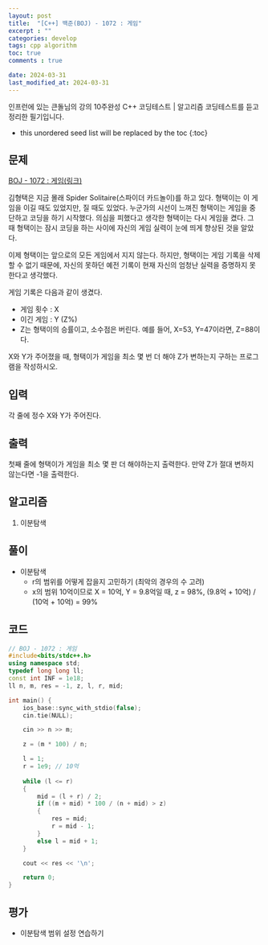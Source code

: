 ```yaml
---
layout: post
title:  "[C++] 백준(BOJ) - 1072 : 게임"
excerpt : ""
categories: develop
tags: cpp algorithm
toc: true
comments : true

date: 2024-03-31
last_modified_at: 2024-03-31
---
```

> <span style="font-size: 80%">
인프런에 있는 큰돌님의 강의 10주완성 C++ 코딩테스트 | 알고리즘 코딩테스트를 듣고 정리한 필기입니다.</span>

<!--more-->

* this unordered seed list will be replaced by the toc
{:toc}

## 문제 

[BOJ - 1072 : 게임(링크)](https://www.acmicpc.net/problem/1072) 

김형택은 지금 몰래 Spider Solitaire(스파이더 카드놀이)를 하고 있다. 형택이는 이 게임을 이길 때도 있었지만, 질 때도 있었다. 누군가의 시선이 느껴진 형택이는 게임을 중단하고 코딩을 하기 시작했다. 의심을 피했다고 생각한 형택이는 다시 게임을 켰다. 그 때 형택이는 잠시 코딩을 하는 사이에 자신의 게임 실력이 눈에 띄게 향상된 것을 알았다.

이제 형택이는 앞으로의 모든 게임에서 지지 않는다. 하지만, 형택이는 게임 기록을 삭제 할 수 없기 때문에, 자신의 못하던 예전 기록이 현재 자신의 엄청난 실력을 증명하지 못한다고 생각했다.

게임 기록은 다음과 같이 생겼다.

- 게임 횟수 : X
- 이긴 게임 : Y (Z%)
- Z는 형택이의 승률이고, 소수점은 버린다. 예를 들어, X=53, Y=47이라면, Z=88이다.

X와 Y가 주어졌을 때, 형택이가 게임을 최소 몇 번 더 해야 Z가 변하는지 구하는 프로그램을 작성하시오.

## 입력
각 줄에 정수 X와 Y가 주어진다.

## 출력
첫째 줄에 형택이가 게임을 최소 몇 판 더 해야하는지 출력한다. 만약 Z가 절대 변하지 않는다면 -1을 출력한다.

## 알고리즘
1. 이분탐색

## 풀이
- 이분탐색
  - r의 범위를 어떻게 잡을지 고민하기 (최악의 경우의 수 고려)
  - x의 범위 10억이므로 X = 10억, Y = 9.8억일 때, z = 98%, (9.8억 + 10억) / (10억 + 10억) = 99%


## 코드
```cpp
// BOJ - 1072 : 게임
#include<bits/stdc++.h>
using namespace std;
typedef long long ll;
const int INF = 1e18;
ll n, m, res = -1, z, l, r, mid;

int main() {
    ios_base::sync_with_stdio(false);
    cin.tie(NULL);

    cin >> n >> m;

    z = (m * 100) / n;

    l = 1;
    r = 1e9; // 10억
    
    while (l <= r)
    {
        mid = (l + r) / 2;
        if ((m + mid) * 100 / (n + mid) > z)
        {
            res = mid;
            r = mid - 1;
        }
        else l = mid + 1;
    }

    cout << res << '\n';

    return 0;
}
```


## 평가  
- 이분탐색 범위 설정 연습하기